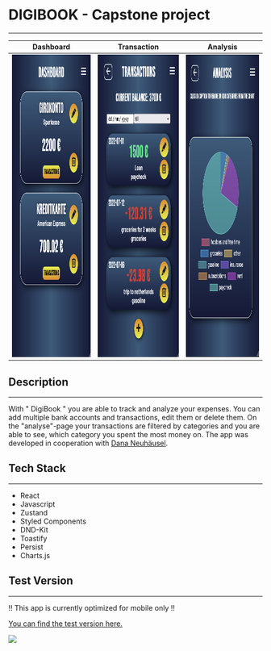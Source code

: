 # DIGIBOOK - Capstone project

---

|                          Dashboard                          |                          Transaction                           |                          Analysis                          |
| :---------------------------------------------------------: | :------------------------------------------------------------: | :--------------------------------------------------------: |
| <img src="public/Dashboard.png" width="375" height="600" /> | <img src="public/Transactions.png" width="375" height="600" /> | <img src="public/Analysis.png" width="375" height="600" /> |

## Description

---

With " DigiBook " you are able to track and analyze your expenses. You can add multiple bank accounts and transactions, edit them or delete them. On the "analyse"-page your transactions are filtered by categories and you are able to see, which category you spent the most money on. The app was developed in cooperation with [Dana Neuhäusel](https://github.com/dananhsl).

## Tech Stack

---

-   React
-   Javascript
-   Zustand
-   Styled Components
-   DND-Kit
-   Toastify
-   Persist
-   Charts.js

## Test Version

---

!! This app is currently optimized for mobile only !!

[You can find the test version here.](https://digibook.vercel.app/)

![](public/test_video.gif)
